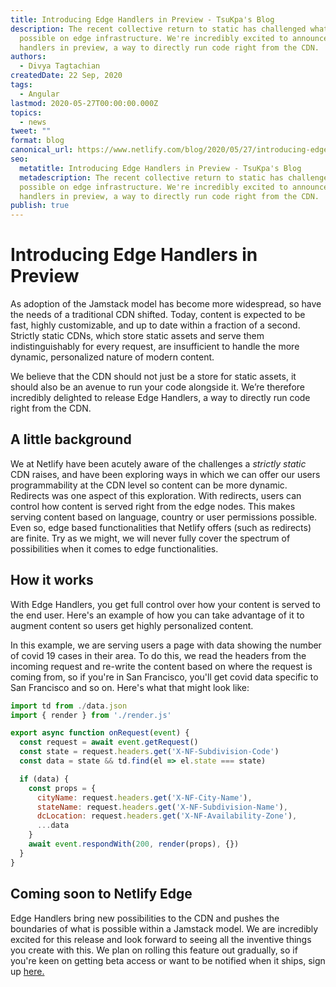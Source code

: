 ```yaml
---
title: Introducing Edge Handlers in Preview - TsuKpa's Blog
description: The recent collective return to static has challenged what is
  possible on edge infrastructure. We're incredibly excited to announce edge
  handlers in preview, a way to directly run code right from the CDN.
authors:
  - Divya Tagtachian
createdDate: 22 Sep, 2020
tags:
  - Angular
lastmod: 2020-05-27T00:00:00.000Z
topics:
  - news
tweet: ""
format: blog
canonical_url: https://www.netlify.com/blog/2020/05/27/introducing-edge-handlers-in-preview/
seo:
  metatitle: Introducing Edge Handlers in Preview - TsuKpa's Blog
  metadescription: The recent collective return to static has challenged what is
  possible on edge infrastructure. We're incredibly excited to announce edge
  handlers in preview, a way to directly run code right from the CDN.
publish: true
---
```


# Introducing Edge Handlers in Preview

As adoption of the Jamstack model has become more widespread, so have the needs of a traditional CDN shifted. Today, content is expected to be fast, highly customizable, and up to date within a fraction of a second. Strictly static CDNs, which store static assets and serve them indistinguishably for every request, are insufficient to handle the more dynamic, personalized nature of modern content.

We believe that the CDN should not just be a store for static assets, it should also be an avenue to run your code alongside it. We’re therefore incredibly delighted to release Edge Handlers, a way to directly run code right from the CDN.

## A little background

We at Netlify have been acutely aware of the challenges a _strictly static_ CDN raises, and have been exploring ways in which we can offer our users programmability at the CDN level so content can be more dynamic. Redirects was one aspect of this exploration. With redirects, users can control how content is served right from the edge nodes. This makes serving content based on language, country or user permissions possible. Even so, edge based functionalities that Netlify offers (such as redirects) are finite. Try as we might, we will never fully cover the spectrum of possibilities when it comes to edge functionalities.

## How it works

With Edge Handlers, you get full control over how your content is served to the end user. Here's an example of how you can take advantage of it to augment content so users get highly personalized content.

In this example, we are serving users a page with data showing the number of covid 19 cases in their area. To do this, we read the headers from the incoming request and re-write the content based on where the request is coming from, so if you're in San Francisco, you'll get covid data specific to San Francisco and so on. Here's what that might look like:

```js
import td from ./data.json
import { render } from './render.js'

export async function onRequest(event) {
  const request = await event.getRequest()
  const state = request.headers.get('X-NF-Subdivision-Code')
  const data = state && td.find(el => el.state === state)

  if (data) {
    const props = {
      cityName: request.headers.get('X-NF-City-Name'),
      stateName: request.headers.get('X-NF-Subdivision-Name'),
      dcLocation: request.headers.get('X-NF-Availability-Zone'),
      ...data
    }
    await event.respondWith(200, render(props), {})
  }
}
```

## Coming soon to Netlify Edge

Edge Handlers bring new possibilities to the CDN and pushes the boundaries of what is possible within a Jamstack model. We are incredibly excited for this release and look forward to seeing all the inventive things you create with this. We plan on rolling this feature out gradually, so if you're keen on getting beta access or want to be notified when it ships, sign up [here.](https://www.netlify.com/products/edge/edge-handlers)
